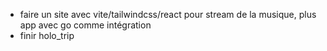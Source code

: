 - faire un site avec vite/tailwindcss/react pour stream de la musique, plus app avec go comme intégration
- finir holo_trip
